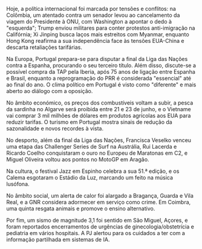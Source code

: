 Hoje, a política internacional foi marcada por tensões e conflitos: na Colômbia, um atentado contra um senador levou ao cancelamento da viagem do Presidente à ONU, com Washington a apontar o dedo à "esquerda"; Trump enviou militares para conter protestos anti-imigração na Califórnia; Xi Jinping busca laços mais estreitos com Myanmar, enquanto Hong Kong reafirma a sua independência face às tensões EUA-China e descarta retaliações tarifárias.

Na Europa, Portugal prepara-se para disputar a final da Liga das Nações contra a Espanha, procurando o seu terceiro título. Além disso, discute-se a possível compra da TAP pela Iberia, após 75 anos de ligação entre Espanha e Brasil, enquanto a reprogramação do PRR é considerada "essencial" até ao final do ano. O clima político em Portugal é visto como "diferente" e mais aberto ao diálogo com a oposição.

No âmbito económico, os preços dos combustíveis voltam a subir, a pesca da sardinha no Algarve será proibida entre 21 e 23 de junho, e o Vietname vai comprar 3 mil milhões de dólares em produtos agrícolas aos EUA para reduzir tarifas. O turismo em Portugal mostra sinais de redução da sazonalidade e novos recordes à vista.

No desporto, além da final da Liga das Nações, Francisca Veselko venceu uma etapa das Challenger Series de Surf na Austrália, Rui Lacerda e Ricardo Coelho conquistaram o ouro no Europeu de Maratonas em C2, e Miguel Oliveira voltou aos pontos no MotoGP em Aragão.

Na cultura, o festival Jazz em Espinho celebra a sua 51.ª edição, e os Calema esgotaram o Estádio da Luz, marcando um feito na música lusófona.

No âmbito social, um alerta de calor foi alargado a Bragança, Guarda e Vila Real, e a GNR considera adormecer em serviço como crime. Em Coimbra, uma quinta resgata animais e promove o ensino alternativo.

Por fim, um sismo de magnitude 3,1 foi sentido em São Miguel, Açores, e foram reportados encerramentos de urgências de ginecologia/obstetrícia e pediatria em vários hospitais. A PJ alertou para os cuidados a ter com a informação partilhada em sistemas de IA.